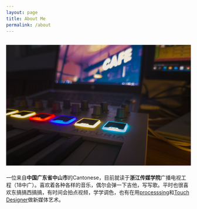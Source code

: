 ```yaml
---
layout: page
title: About Me
permalink: /about
---
```

![MyMidiKeyboard](../assets/img/keyboard.JPG "midi keyboard")
---
一位来自**中国广东省中山市**的Cantonese，目前就读于**浙江传媒学院**广播电视工程（18中广）。喜欢着各种各样的音乐，偶尔会弹一下吉他，写写歌。平时也很喜欢东搞搞西搞搞，有时间会拍点视频，学学调色，也有在用[processsing](https://processing.org/)和[Touch Designer](https://derivative.ca/)做新媒体艺术。
